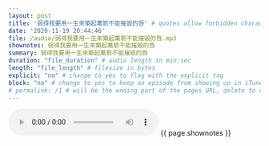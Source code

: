 ```yaml
---
layout: post
title: '弱得我要用一生來築起萬箭不能摧毀的唇' # quotes allow forbidden characters like the colon
date: '2020-11-19 20:44:46'
file: /audio/弱得我要用一生來築起萬箭不能摧毀的唇.mp3
shownotes: 弱得我要用一生來築起萬箭不能摧毀的唇
summary: 弱得我要用一生來築起萬箭不能摧毀的唇
duration: "file_duration" # audio length in min:sec
length: "file_length" # filesize in bytes
explicit: "no" # change to yes to flag with the explicit tag
block: "no" # change to yes to keep an episode from showing up in iTunes
# permalink: /1 # will be the ending part of the pages URL, delete to default to the title
---
```


<audio controls>
<source src="{{site.url}}{{site.baseurl}}{{ page.file }}" type="audio/x-mp3">
Your browser does not support the audio element.
</audio>
{{ page.shownotes }}
